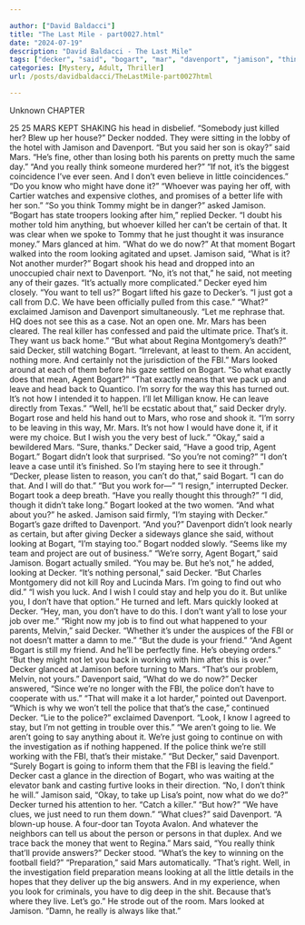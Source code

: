 ```yaml
---

author: ["David Baldacci"]
title: "The Last Mile - part0027.html"
date: "2024-07-19"
description: "David Baldacci - The Last Mile"
tags: ["decker", "said", "bogart", "mar", "davenport", "jamison", "think", "looking", "look", "going", "really", "gaze", "let", "back", "looked", "agent", "fbi", "police", "head", "okay", "know", "might", "want", "tell", "u"]
categories: [Mystery, Adult, Thriller]
url: /posts/davidbaldacci/TheLastMile-part0027html

---
```



Unknown
CHAPTER
25
25
MARS KEPT SHAKING his head in disbelief.
“Somebody just killed her? Blew up her house?”
Decker nodded.
They were sitting in the lobby of the hotel with Jamison and Davenport.
“But you said her son is okay?” said Mars.
“He’s fine, other than losing both his parents on pretty much the same day.”
“And you really think someone murdered her?”
“If not, it’s the biggest coincidence I’ve ever seen. And I don’t even believe in little coincidences.”
“Do you know who might have done it?”
“Whoever was paying her off, with Cartier watches and expensive clothes, and promises of a better life with her son.”
“So you think Tommy might be in danger?” asked Jamison.
“Bogart has state troopers looking after him,” replied Decker. “I doubt his mother told him anything, but whoever killed her can’t be certain of that. It was clear when we spoke to Tommy that he just thought it was insurance money.”
Mars glanced at him. “What do we do now?”
At that moment Bogart walked into the room looking agitated and upset.
Jamison said, “What is it? Not another murder?”
Bogart shook his head and dropped into an unoccupied chair next to Davenport. “No, it’s not that,” he said, not meeting any of their gazes. “It’s actually more complicated.”
Decker eyed him closely. “You want to tell us?”
Bogart lifted his gaze to Decker’s. “I just got a call from D.C. We have been officially pulled from this case.”
“What?” exclaimed Jamison and Davenport simultaneously.
“Let me rephrase that. HQ does not see this as a case. Not an open one. Mr. Mars has been cleared. The real killer has confessed and paid the ultimate price. That’s it. They want us back home.”
“But what about Regina Montgomery’s death?” said Decker, still watching Bogart.
“Irrelevant, at least to them. An accident, nothing more. And certainly not the jurisdiction of the FBI.”
Mars looked around at each of them before his gaze settled on Bogart. “So what exactly does that mean, Agent Bogart?”
“That exactly means that we pack up and leave and head back to Quantico. I’m sorry for the way this has turned out. It’s not how I intended it to happen. I’ll let Milligan know. He can leave directly from Texas.”
“Well, he’ll be ecstatic about that,” said Decker dryly.
Bogart rose and held his hand out to Mars, who rose and shook it.
“I’m sorry to be leaving in this way, Mr. Mars. It’s not how I would have done it, if it were my choice. But I wish you the very best of luck.”
“Okay,” said a bewildered Mars. “Sure, thanks.”
Decker said, “Have a good trip, Agent Bogart.”
Bogart didn’t look that surprised. “So you’re not coming?”
“I don’t leave a case until it’s finished. So I’m staying here to see it through.”
“Decker, please listen to reason, you can’t do that,” said Bogart.
“I can do that. And I will do that.”
“But you work for—”
“I resign,” interrupted Decker.
Bogart took a deep breath.
“Have you really thought this through?”
“I did, though it didn’t take long.”
Bogart looked at the two women. “And what about you?” he asked.
Jamison said firmly, “I’m staying with Decker.”
Bogart’s gaze drifted to Davenport. “And you?”
Davenport didn’t look nearly as certain, but after giving Decker a sideways glance she said, without looking at Bogart, “I’m staying too.”
Bogart nodded slowly. “Seems like my team and project are out of business.”
“We’re sorry, Agent Bogart,” said Jamison.
Bogart actually smiled. “You may be. But he’s not,” he added, looking at Decker.
“It’s nothing personal,” said Decker. “But Charles Montgomery did not kill Roy and Lucinda Mars. I’m going to find out who did.”
“I wish you luck. And I wish I could stay and help you do it. But unlike you, I don’t have that option.”
He turned and left.
Mars quickly looked at Decker. “Hey, man, you don’t have to do this. I don’t want y’all to lose your job over me.”
“Right now my job is to find out what happened to your parents, Melvin,” said Decker. “Whether it’s under the auspices of the FBI or not doesn’t matter a damn to me.”
“But the dude is your friend.”
“And Agent Bogart is still my friend. And he’ll be perfectly fine. He’s obeying orders.”
“But they might not let you back in working with him after this is over.”
Decker glanced at Jamison before turning to Mars. “That’s our problem, Melvin, not yours.”
Davenport said, “What do we do now?”
Decker answered, “Since we’re no longer with the FBI, the police don’t have to cooperate with us.”
“That will make it a lot harder,” pointed out Davenport.
“Which is why we won’t tell the police that that’s the case,” continued Decker.
“Lie to the police?” exclaimed Davenport. “Look, I know I agreed to stay, but I’m not getting in trouble over this.”
“We aren’t going to lie. We aren’t going to say anything about it. We’re just going to continue on with the investigation as if nothing happened. If the police think we’re still working with the FBI, that’s their mistake.”
“But Decker,” said Davenport. “Surely Bogart is going to inform them that the FBI is leaving the field.”
Decker cast a glance in the direction of Bogart, who was waiting at the elevator bank and casting furtive looks in their direction.
“No, I don’t think he will.”
Jamison said, “Okay, to take up Lisa’s point, now what do we do?”
Decker turned his attention to her. “Catch a killer.”
“But how?”
“We have clues, we just need to run them down.”
“What clues?” said Davenport.
“A blown-up house. A four-door tan Toyota Avalon. And whatever the neighbors can tell us about the person or persons in that duplex. And we trace back the money that went to Regina.”
Mars said, “You really think that’ll provide answers?”
Decker stood. “What’s the key to winning on the football field?”
“Preparation,” said Mars automatically.
“That’s right. Well, in the investigation field preparation means looking at all the little details in the hopes that they deliver up the big answers. And in my experience, when you look for criminals, you have to dig deep in the shit. Because that’s where they live. Let’s go.”
He strode out of the room.
Mars looked at Jamison. “Damn, he really is always like that.”
